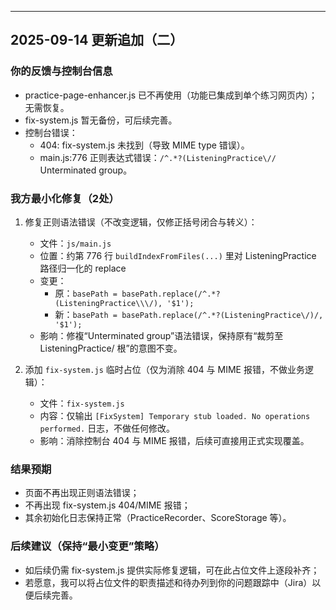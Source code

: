 
---

## 2025-09-14 更新追加（二）

### 你的反馈与控制台信息
- practice-page-enhancer.js 已不再使用（功能已集成到单个练习网页内）；无需恢复。
- fix-system.js 暂无备份，可后续完善。
- 控制台错误：
  - 404: fix-system.js 未找到（导致 MIME type 错误）。
  - main.js:776 正则表达式错误：`/^.*?(ListeningPractice\//` Unterminated group。

### 我方最小化修复（2处）
1) 修复正则语法错误（不改变逻辑，仅修正括号闭合与转义）：
   - 文件：`js/main.js`
   - 位置：约第 776 行 `buildIndexFromFiles(...)` 里对 ListeningPractice 路径归一化的 replace
   - 变更：
     - 原：`basePath = basePath.replace(/^.*?(ListeningPractice\\\/), '$1');`
     - 新：`basePath = basePath.replace(/^.*?(ListeningPractice\/)/, '$1');`
   - 影响：修複“Unterminated group”语法错误，保持原有“裁剪至 ListeningPractice/ 根”的意图不变。

2) 添加 `fix-system.js` 临时占位（仅为消除 404 与 MIME 报错，不做业务逻辑）：
   - 文件：`fix-system.js`
   - 内容：仅输出 `[FixSystem] Temporary stub loaded. No operations performed.` 日志，不做任何修改。
   - 影响：消除控制台 404 与 MIME 报错，后续可直接用正式实现覆盖。

### 结果预期
- 页面不再出现正则语法错误；
- 不再出现 fix-system.js 404/MIME 报错；
- 其余初始化日志保持正常（PracticeRecorder、ScoreStorage 等）。

### 后续建议（保持“最小变更”策略）
- 如后续仍需 fix-system.js 提供实际修复逻辑，可在此占位文件上逐段补齐；
- 若愿意，我可以将占位文件的职责描述和待办列到你的问题跟踪中（Jira）以便后续完善。

